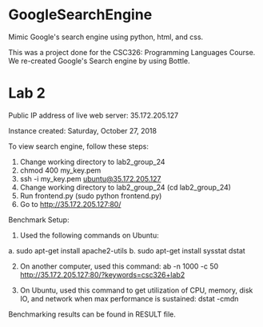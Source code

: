 # GoogleSearchEngine

Mimic Google's search engine using python, html, and css.

This was a project done for the CSC326: Programming Languages Course.
We re-created Google's Search engine by using Bottle.

# Lab 2

Public IP address of live web server: 35.172.205.127

Instance created: Saturday, October 27, 2018

To view search engine, follow these steps:

1. Change working directory to lab2_group_24
2. chmod 400 my_key.pem
3. ssh -i my_key.pem ubuntu@35.172.205.127
4. Change working directory to lab2_group_24 (cd lab2_group_24)
5. Run frontend.py (sudo python frontend.py)
6. Go to http://35.172.205.127:80/

Benchmark Setup:

1. Used the following commands on Ubuntu:

a. sudo apt-get install apache2-utils
b. sudo apt-get install sysstat dstat

2. On another computer, used this command: ab -n 1000 -c 50 http://35.172.205.127:80/?keywords=csc326+lab2

3. On Ubuntu, used this command to get utilization of CPU, memory, disk IO, 
   and network when max performance is sustained: dstat -cmdn
   
Benchmarking results can be found in RESULT file. 




